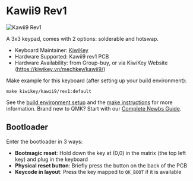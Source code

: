 # Kawii9 Rev1

![Kawii9 Rev1](http://kiwikey.vn/media/kawii9/kawii9_rev1.jpg)

A 3x3 keypad, comes with 2 options: solderable and hotswap.

* Keyboard Maintainer: [KiwiKey](https://github.com/kiwikey)
* Hardware Supported: Kawii9 rev1 PCB
* Hardware Availability: from Group-buy, or via KiwiKey Website (https://kiwikey.vn/mechkey/kawii9/)

Make example for this keyboard (after setting up your build environment):

    make kiwikey/kawii9/rev1:default

See the [build environment setup](https://docs.qmk.fm/#/getting_started_build_tools) and the [make instructions](https://docs.qmk.fm/#/getting_started_make_guide) for more information. Brand new to QMK? Start with our [Complete Newbs Guide](https://docs.qmk.fm/#/newbs).

## Bootloader

Enter the bootloader in 3 ways:

* **Bootmagic reset**: Hold down the key at (0,0) in the matrix (the top left key) and plug in the keyboard
* **Physical reset button**: Briefly press the button on the back of the PCB
* **Keycode in layout**: Press the key mapped to `QK_BOOT` if it is available
